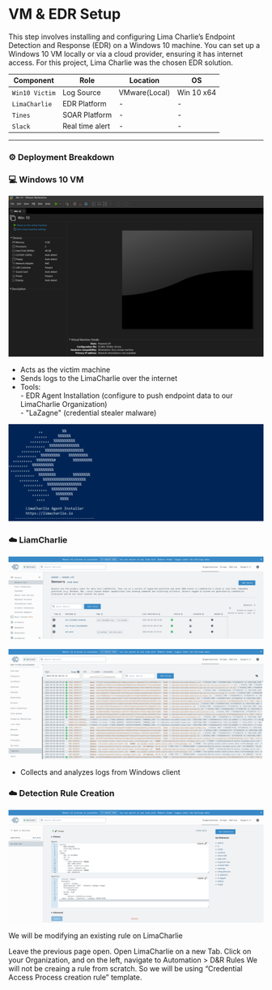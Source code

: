 # VM & EDR Setup

This step involves installing and configuring Lima Charlie’s Endpoint Detection and Response (EDR) on a Windows 10 machine.
You can set up a Windows 10 VM locally or via a cloud provider, ensuring it has internet access.
For this project, Lima Charlie was the chosen EDR solution.

| Component | Role | Location | OS
| --- | --- | --- | ---- |
| `Win10 Victim` | Log Source | VMware(Local) | Win 10 x64 |
| `LimaCharlie` | EDR Platform | - | - |
| `Tines` | SOAR Platform | - | - |
| `Slack` | Real time alert | - | - |

---

### ⚙️ Deployment Breakdown

### 💻 **Windows 10 VM**  

![image.png](media/VM%20&%20EDR%20Setup/image1.png)

- Acts as the victim machine
- Sends logs to the LimaCharlie over the internet
- Tools:<br>
       - EDR Agent Installation (configure to push endpoint data to our LimaCharlie Organization)<br>
       - "LaZagne" (credential stealer malware)

![image.png](media/VM%20&%20EDR%20Setup/image2.png)

### ☁️ **LiamCharlie**

![image.png](media/VM%20&%20EDR%20Setup/image3.png)
<br> <br>
![image.png](media/VM%20&%20EDR%20Setup/image4.png)

- Collects and analyzes logs from Windows client

### ☁️ **Detection Rule Creation**

![image.png](media/VM%20&%20EDR%20Setup/image5.png)

We will be modifying an existing rule on LimaCharlie

Leave the previous page open. Open LimaCharlie on a new Tab.
Click on your Organization, and on the left, navigate to Automation > D&R Rules
We will not be creaing a rule from scratch. So we will be using “Credential Access Process creation rule” template.





